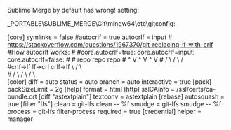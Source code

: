 Sublime Merge by default has wrong! setting:

_PORTABLE\SUBLIME_MERGE\Git\mingw64\etc\gitconfig:

[core]
	symlinks = false
	#autocrlf = true
	autocrlf = input
    # https://stackoverflow.com/questions/1967370/git-replacing-lf-with-crlf
	#How autocrlf works:
    #
	#core.autocrlf=true:      core.autocrlf=input:     core.autocrlf=false:
    #
	#		repo                     repo                     repo
	#	  ^      V                 ^      V                 ^      V
	#    /        \               /        \               /        \
	#crlf->lf    lf->crl      crlf->lf       \             /          \      
	#   /            \           /            \           /            \	
[color]
	diff = auto
	status = auto
	branch = auto
	interactive = true
[pack]
	packSizeLimit = 2g
[help]
	format = html
[http]
	sslCAinfo = /ssl/certs/ca-bundle.crt
[diff "astextplain"]
	textconv = astextplain
[rebase]
	autosquash = true
[filter "lfs"]
	clean = git-lfs clean -- %f
	smudge = git-lfs smudge -- %f
	process = git-lfs filter-process
	required = true
[credential]
	helper = manager